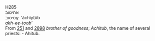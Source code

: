 H285  
אחיטוּב  
אֲחִיטּוּב ‎ ‘ăchı̂yṭûb  
*akh-ee-toob‘*  
From [251](h0251) and [2898](h2898) *brother* *of* *goodness*;
*Achitub*, the name of several priests: - Ahitub.  
